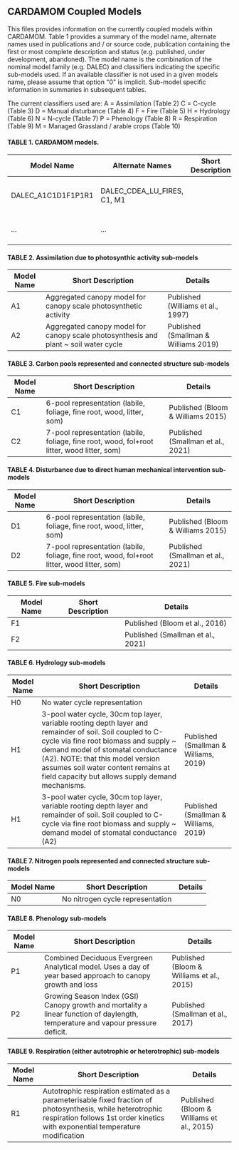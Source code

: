 ## CARDAMOM Coupled Models

This files provides information on the currently coupled models within CARDAMOM. Table 1 provides a summary of the model name, alternate names used in publications and / or source code, publication containing the first or most complete description and status (e.g. published, under development, abandoned). The model name is the combination of the nominal model family (e.g. DALEC) and classifiers indicating the specific sub-models used. If an available classifier is not used in a given models name, please assume that option "0" is implicit. Sub-model specific information in summaries in subsequent tables.

The current classifiers used are: 
A = Assimilation (Table 2)
C = C-cycle (Table 3)
D = Manual disturbance (Table 4)
F = Fire (Table 5)
H = Hydrology (Table 6)
N = N-cycle (Table 7)
P = Phenology (Table 8)
R = Respiration (Table 9)
M = Managed Grassland / arable crops (Table 10)

#### TABLE 1. CARDAMOM models.


| Model Name                       | Alternate Names     | Short Description                                   | Details (POC)                   | Status      |
|----------------------------------|---------------------|-----------------------------------------------------|-------------------------------|----------|
| DALEC_A1C1D1F1P1R1               | DALEC_CDEA_LU_FIRES, C1, M1 |                                             | Bloom & Williams et al., 2015 | Published   |
| ...                              | ...                 |                                                     | Bloom et al., 2016            | Published   |

#### TABLE 2. Assimilation due to photosynthic activity sub-models

| Model Name                       | Short Description                                                          | Details                   |
|----------------------------------|----------------------------------------------------------------------------|---------------------------|
| A1                               | Aggregated canopy model for canopy scale photosynthetic activity           | Published (Williams et al., 1997)  |
| A2                               | Aggregated canopy model for canopy scale photosynthesis and plant ~ soil water cycle | Published (Smallman & Williams 2019)  |

#### TABLE 3. Carbon pools represented and connected structure sub-models

| Model Name                       | Short Description                                                          | Details                   |
|----------------------------------|----------------------------------------------------------------------------|---------------------------|
| C1                               | 6-pool representation (labile, foliage, fine root, wood, litter, som)| Published (Bloom & Williams 2015)  |
| C2                               | 7-pool representation (labile, foliage, fine root, wood, fol+root litter, wood litter, som) | Published (Smallman et al., 2021)  |

#### TABLE 4. Disturbance due to direct human mechanical intervention sub-models

| Model Name                       | Short Description                                                          | Details                   |
|----------------------------------|----------------------------------------------------------------------------|---------------------------|
| D1                               | 6-pool representation (labile, foliage, fine root, wood, litter, som)| Published (Bloom & Williams 2015)  |
| D2                               | 7-pool representation (labile, foliage, fine root, wood, fol+root litter, wood litter, som) | Published (Smallman et al., 2021)  |

#### TABLE 5. Fire sub-models

| Model Name                       | Short Description                                                          | Details                   |
|----------------------------------|----------------------------------------------------------------------------|---------------------------|
| F1                               |  | Published (Bloom et al., 2016)  |
| F2                               |   | Published (Smallman et al., 2021)  |

#### TABLE 6. Hydrology sub-models

| Model Name                       | Short Description                                                          | Details                   |
|----------------------------------|----------------------------------------------------------------------------|---------------------------|
| H0                               | No water cycle representation                                        |                                  |
| H1                               | 3-pool water cycle, 30cm top layer, variable rooting depth layer and remainder of soil. Soil coupled to C-cycle via fine root biomass and supply ~ demand model of stomatal conductance (A2). NOTE: that this model version assumes soil water content remains at field capacity but allows supply demand mechanisms. | Published (Smallman & Williams, 2019)  |
| H1                               | 3-pool water cycle, 30cm top layer, variable rooting depth layer and remainder of soil. Soil coupled to C-cycle via fine root biomass and supply ~ demand model of stomatal conductance (A2) | Published (Smallman & Williams, 2019)  |


#### TABLE 7. Nitrogen pools represented and connected structure sub-models

| Model Name                       | Short Description                                                          | Details                   |
|----------------------------------|----------------------------------------------------------------------------|---------------------------|
| N0                               | No nitrogen cycle representation                                     |                                  |


#### TABLE 8. Phenology sub-models

| Model Name                       | Short Description                                                          | Details                   |
|----------------------------------|----------------------------------------------------------------------------|---------------------------|
| P1                               | Combined Deciduous Evergreen Analytical model. Uses a day of year based approach to canopy growth and loss| Published (Bloom & Williams et al., 2015)  |
| P2                               | Growing Season Index (GSI) Canopy growth and mortality a linear function of daylength, temperature and vapour pressure deficit. | Published (Smallman et al., 2017)  |

#### TABLE 9. Respiration (either autotrophic or heterotrophic) sub-models

| Model Name                       | Short Description                                                          | Details                   |
|----------------------------------|----------------------------------------------------------------------------|---------------------------|
| R1                               | Autotrophic respiration estimated as a parameterisable fixed fraction of photosynthesis, while heterotrophic respiration follows 1st order kinetics with exponential temperature modification | Published (Bloom & Williams et al., 2015)  |


